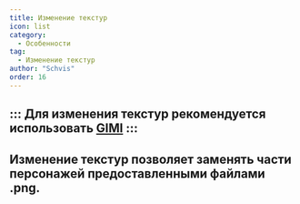```yaml
---
title: Изменение текстур
icon: list
category:
  - Особенности
tag:
  - Изменение текстур
author: "Schvis"
order: 16
---
```

::: Для изменения текстур рекомендуется использовать [GIMI](../../guide/3DM-tutorial.md) :::
---
## Изменение текстур позволяет заменять части персонажей предоставленными файлами .png.
